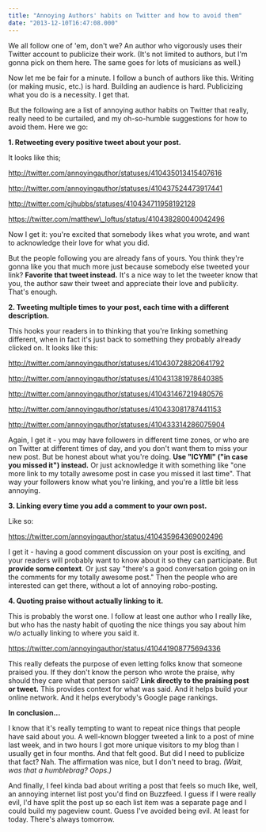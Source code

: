 ```yaml
---
title: "Annoying Authors' habits on Twitter and how to avoid them"
date: "2013-12-10T16:47:08.000"
---
```


We all follow one of 'em, don't we? An author who vigorously uses their Twitter account to publicize their work. (It's not limited to authors, but I'm gonna pick on them here. The same goes for lots of musicians as well.)

Now let me be fair for a minute. I follow a bunch of authors like this. Writing (or making music, etc.) is hard. Building an audience is hard. Publicizing what you do is a necessity. I get that.

But the following are a list of annoying author habits on Twitter that really, really need to be curtailed, and my oh-so-humble suggestions for how to avoid them. Here we go:

**1\. Retweeting every positive tweet about your post.**

It looks like this;

http://twitter.com/annoyingauthor/statuses/410435013415407616

http://twitter.com/annoyingauthor/statuses/410437524473917441

http://twitter.com/cjhubbs/statuses/410434711958192128

https://twitter.com/matthew\_loftus/status/410438280040042496

Now I get it: you're excited that somebody likes what you wrote, and want to acknowledge their love for what you did.

But the people following you are already fans of yours. You think they're gonna like you that much more just because somebody else tweeted your link? **Favorite that tweet instead.** It's a nice way to let the tweeter know that you, the author saw their tweet and appreciate their love and publicity. That's enough.

**2\. Tweeting multiple times to your post, each time with a different description.**

This hooks your readers in to thinking that you're linking something different, when in fact it's just back to something they probably already clicked on. It looks like this:

http://twitter.com/annoyingauthor/statuses/410430728820641792

http://twitter.com/annoyingauthor/statuses/410431381978640385

http://twitter.com/annoyingauthor/statuses/410431467219480576

http://twitter.com/annoyingauthor/statuses/410433081787441153

http://twitter.com/annoyingauthor/statuses/410433314286075904

Again, I get it - you may have followers in different time zones, or who are on Twitter at different times of day, and you don't want them to miss your new post. But be honest about what you're doing. **Use "ICYMI" ("in case you missed it") instead.** Or just acknowledge it with something like "one more link to my totally awesome post in case you missed it last time". That way your followers know what you're linking, and you're a little bit less annoying.

**3\. Linking every time you add a comment to your own post.**

Like so:

https://twitter.com/annoyingauthor/status/410435964369002496

I get it - having a good comment discussion on your post is exciting, and your readers will probably want to know about it so they can participate. But **provide some context**. Or just say "there's a good conversation going on in the comments for my totally awesome post." Then the people who are interested can get there, without a lot of annoying robo-posting.

**4\. Quoting praise without actually linking to it.**

This is probably the worst one. I follow at least one author who I really like, but who has the nasty habit of quoting the nice things you say about him w/o actually linking to where you said it.

https://twitter.com/annoyingauthor/status/410441908775694336

This really defeats the purpose of even letting folks know that someone praised you. If they don't know the person who wrote the praise, why should they care what that person said? **Link directly to the praising post or tweet.** This provides context for what was said. And it helps build your online network. And it helps everybody's Google page rankings.

**In conclusion...**

I know that it's really tempting to want to repeat nice things that people have said about you. A well-known blogger tweeted a link to a post of mine last week, and in two hours I got more unique visitors to my blog than I usually get in four months. And that felt good. But did I need to publicize that fact? Nah. The affirmation was nice, but I don't need to brag. _(Wait, was that a humblebrag? Oops.)_

And finally, I feel kinda bad about writing a post that feels so much like, well, an annoying internet list post you'd find on Buzzfeed. I guess if I were really evil, I'd have split the post up so each list item was a separate page and I could build my pageview count. Guess I've avoided being evil. At least for today. There's always tomorrow.
